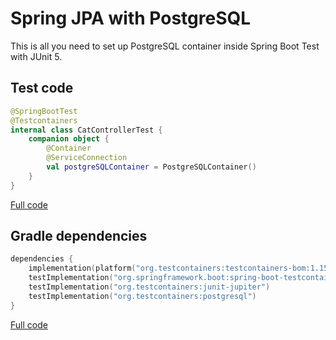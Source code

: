 # Spring JPA with PostgreSQL

This is all you need to set up PostgreSQL container inside Spring Boot Test with JUnit 5.

## Test code

```kotlin
@SpringBootTest
@Testcontainers
internal class CatControllerTest {
    companion object {
    	@Container
    	@ServiceConnection
    	val postgreSQLContainer = PostgreSQLContainer()
    }
}
```

[Full code](./src/test/kotlin/com/github/wpanas/spring/junit/CatControllerTest.kt)

## Gradle dependencies

```kotlin
dependencies {
    implementation(platform("org.testcontainers:testcontainers-bom:1.15.2"))
    testImplementation("org.springframework.boot:spring-boot-testcontainers")
    testImplementation("org.testcontainers:junit-jupiter")
    testImplementation("org.testcontainers:postgresql")
}
```

[Full code](./build.gradle.kts)

